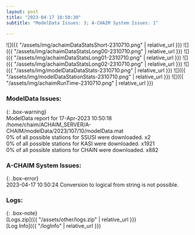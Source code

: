 ```yaml
---
layout: post
title: "2023-04-17 10:50:30"
subtitle: "ModelData Issues: 3; A-CHAIM System Issues: 1"

---
```


![]({{ "/assets/img/achaimDataStatsShort-2310710.png" | relative_url }})
![]({{ "/assets/img/achaimDataStatsLong00-2310710.png" | relative_url }})
![]({{ "/assets/img/achaimDataStatsLong01-2310710.png" | relative_url }})
![]({{ "/assets/img/achaimDataStatsLong02-2310710.png" | relative_url }})
![]({{ "/assets/img/modelDataDataStats-2310710.png" | relative_url }})
![]({{ "/assets/img/modelDataStationStats-2310710.png" | relative_url }})
![]({{ "/assets/img/achaimRunTime-2310710.png" | relative_url }})


### ModelData Issues:  
  
{: .box-warning}  
 ModelData report for 17-Apr-2023 10:50:18   
 /home/chaim/ACHAIM_SERVER/A-CHAIM/modelData/2023/107/10/modelData.mat   
 0% of all possible stations for SSUSI were downloaded. x2   
 0% of all possible stations for KASI were downloaded. x1921   
 0% of all possible stations for CHAIN were downloaded. x882   
  
### A-CHAIM System Issues:  
  
{: .box-error}  
2023-04-17 10:50:24 Conversion to logical from string is not possible.  

### Logs:  
  
{: .box-note}  
[Logs.zip]({{ "/assets/other/logs.zip" | relative_url }})  
[Log Info]({{ "/logInfo" | relative_url }})  
